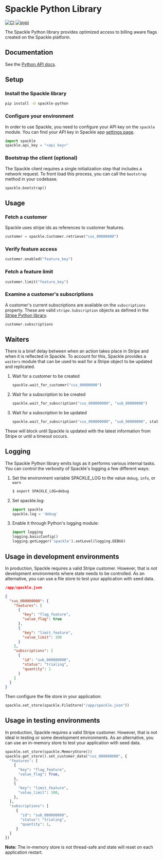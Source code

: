 # Spackle Python Library

[![CI](https://github.com/spackleso/spackle-python/actions/workflows/test.yml/badge.svg)](https://github.com/spackleso/spackle-python/actions/workflows/test.yml) [![pypi](https://img.shields.io/pypi/v/spackle-python.svg)](https://pypi.python.org/pypi/spackle-python)

The Spackle Python library provides optimized access to billing aware flags created on the Spackle platform.

## Documentation

See the [Python API docs](https://docs.spackle.so/python).

## Setup

### Install the Spackle library

```sh
pip install -U spackle-python
```

### Configure your environment
In order to use Spackle, you need to configure your API key on the `spackle` module. You can find your API key in Spackle app [settings page](https://dashboard.stripe.com/settings/apps/so.spackle.stripe).

```python
import spackle
spackle.api_key = "<api key>"
```

### Bootstrap the client (optional)

The Spackle client requires a single initialization step that includes a network request. To front load this process, you can call the `bootstrap` method in your codebase.

```python
spackle.bootstrap()
```

## Usage

### Fetch a customer

Spackle uses stripe ids as references to customer features.

```python
customer = spackle.Customer.retrieve("cus_00000000")
```

### Verify feature access

```python
customer.enabled("feature_key")
```

### Fetch a feature limit

```python
customer.limit("feature_key")
```

### Examine a customer's subscriptions

A customer's current subscriptions are available on the `subscriptions` property. These are valid `stripe.Subscription` objects as defined in the [Stripe Python library](https://stripe.com/docs/api/subscriptions/object?lang=python).

```python
customer.subscriptions
```

## Waiters

There is a brief delay between when an action takes place in Stripe and when it is reflected in Spackle. To account for this, Spackle provides a `waiters` module that can be used to wait for a Stripe object to be updated and replicated.

1. Wait for a customer to be created
   ```python
   spackle.wait_for_customer("cus_00000000")
   ```
2. Wait for a subscription to be created
   ```python
   spackle.wait_for_subscription("cus_000000000", "sub_00000000")
   ```
3. Wait for a subscription to be updated
   ```python
   spackle.wait_for_subscription("cus_000000000", "sub_00000000", status="active")
   ```

These will block until Spackle is updated with the latest information from Stripe or until a timeout occurs.


## Logging
The Spackle Python library emits logs as it performs various internal tasks. You can control the verbosity of Spackle's logging a few different ways:

1. Set the environment variable SPACKLE_LOG to the value `debug`, `info`, or `warn`

   ```sh
   $ export SPACKLE_LOG=debug
   ```

2. Set spackle.log:

   ```python
   import spackle
   spackle.log = 'debug'
   ```

3. Enable it through Python's logging module:

   ```python
   import logging
   logging.basicConfig()
   logging.getLogger('spackle').setLevel(logging.DEBUG)
   ```


## Usage in development environments

In production, Spackle requires a valid Stripe customer. However, that is not development environments where state needs to be controlled. As an alternative, you can use a file store to test your application with seed data.

```json
/app/spackle.json

{
  "cus_000000000": {
    "features": [
      {
        "key": "flag_feature",
        "value_flag": true
      },
      {
        "key": "limit_feature",
        "value_limit": 100
      }
    ],
    "subscriptions": [
      {
        "id": "sub_000000000",
        "status": "trialing",
        "quantity": 1
      }
    ]
  }
}
```

Then configure the file store in your application:

```python
spackle.set_store(spackle.FileStore("/app/spackle.json"))
```


## Usage in testing environments

In production, Spackle requires a valid Stripe customer. However, that is not ideal in testing or some development environments. As an alternative, you can use an in-memory store to test your application with seed data.

```python
spackle.set_store(spackle.MemoryStore())
spackle.get_store().set_customer_data("cus_000000000", {
  "features": [
    {
      "key": "flag_feature",
      "value_flag": True,
    },
    {
      "key": "limit_feature",
      "value_limit": 100,
    },
  ],
  "subscriptions": [
     {
       "id": "sub_000000000",
       "status": "trialing",
       "quantity": 1,
     }
  ]
})
```

**Note:** The in-memory store is not thread-safe and state will reset on each application restart.